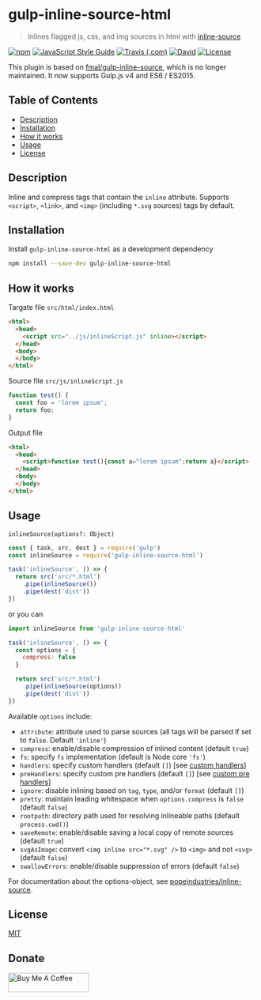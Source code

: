 # gulp-inline-source-html

> Inlines flagged js, css, and img sources in html with [inline-source](https://github.com/popeindustries/inline-source)

[![npm](https://img.shields.io/npm/v/gulp-inline-source-html.svg?style=flat-square)](https://www.npmjs.com/package/gulp-inline-source-html)
[![JavaScript Style Guide](https://img.shields.io/badge/code_style-standard-brightgreen.svg?style=flat-square)](https://standardjs.com)
[![Travis (.com)](https://img.shields.io/travis/com/exuanbo/gulp-inline-source-html/master.svg?style=flat-square)](http://travis-ci.com/exuanbo/gulp-inline-source-html)
[![David](https://img.shields.io/david/gulp-inline-source-html.svg?style=flat-square)](https://david-dm.org/gulp-inline-source-html)
[![License](https://img.shields.io/github/license/exuanbo/gulp-inline-source-html.svg?style=flat-square)](https://github.com/exuanbo/gulp-inline-source-html/blob/master/LICENSE)

This plugin is based on [fmal/gulp-inline-source](https://github.com/fmal/gulp-inline-source), which is no longer maintained. It now supports Gulp.js v4 and ES6 / ES2015.

## Table of Contents

- [Description](#description)
- [Installation](#installation)
- [How it works](#how-it-works)
- [Usage](#usage)
- [License](#license)

## Description

Inline and compress tags that contain the `inline` attribute. Supports `<script>`, `<link>`, and `<img>` (including `*.svg` sources) tags by default.

## Installation

Install `gulp-inline-source-html` as a development dependency

```bash
npm install --save-dev gulp-inline-source-html
```

## How it works

Targate file `src/html/index.html`

```html
<html>
  <head>
    <script src="../js/inlineScript.js" inline></script>
  </head>
  <body>
  </body>
</html>
```

Source file `src/js/inlineScript.js`

```js
function test() {
  const foo = 'lorem ipsum';
  return foo;
}
```

Output file

```html
<html>
  <head>
    <script>function test(){const a="lorem ipsum";return a}</script>
  </head>
  <body>
  </body>
</html>
```

## Usage

`inlineSource(options?: Object)`

```javascript
const { task, src, dest } = require('gulp')
const inlineSource = require('gulp-inline-source-html')

task('inlineSource', () => {
  return src('src/*.html')
    .pipe(inlineSource())
    .pipe(dest('dist'))
})
```

or you can

```javascript
import inlineSource from 'gulp-inline-source-html'
```

```javascript
task('inlineSource', () => {
  const options = {
    compress: false
  }

  return src('src/*.html')
    .pipe(inlineSource(options))
    .pipe(dest('dist'))
})
```

Available `options` include:

- `attribute`: attribute used to parse sources (all tags will be parsed if set to `false`. Default `'inline'`)
- `compress`: enable/disable compression of inlined content (default `true`)
- `fs`: specify `fs` implementation (default is Node core `'fs'`)
- `handlers`: specify custom handlers (default `[]`) [see [custom handlers](#custom-handlers)]
- `preHandlers`: specify custom pre handlers (default `[]`) [see [custom pre handlers](#custom-pre-handlers)]
- `ignore`: disable inlining based on `tag`, `type`, and/or `format` (default `[]`)
- `pretty`: maintain leading whitespace when `options.compress` is `false` (default `false`)
- `rootpath`: directory path used for resolving inlineable paths (default `process.cwd()`)
- `saveRemote`: enable/disable saving a local copy of remote sources (default `true`)
- `svgAsImage`: convert `<img inline src="*.svg" />` to `<img>` and not `<svg>` (default `false`)
- `swallowErrors`: enable/disable suppression of errors (default `false`)

For documentation about the options-object, see [popeindustries/inline-source](https://github.com/popeindustries/inline-source#usage).

## License

[MIT](https://github.com/exuanbo/gulp-inline-source-html/blob/master/LICENSE)

## Donate

<a href="https://www.buymeacoffee.com/exuanbo" target="_blank"><img src="https://cdn.buymeacoffee.com/buttons/lato-orange.png" alt="Buy Me A Coffee" height="38.25px" width="162.75px"></a>
